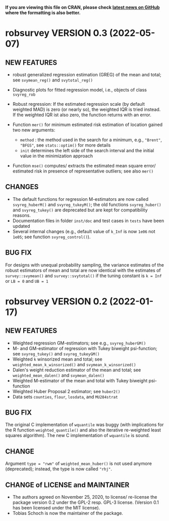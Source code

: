 **If you are viewing this file on CRAN, please check [latest news on GitHub](https://github.com/tobiasschoch/robsurvey/blob/master/NEWS.md) where the formatting is also better.**

# robsurvey VERSION 0.3 (2022-05-07)

## NEW FEATURES

* robust generalized regression estimation (GREG) of the mean and total; see `svymean_reg()` and `svytotal_reg()`
* Diagnostic plots for fitted regression model, i.e., objects of class `svyreg_rob`
* Robust regression: If the estimated regression scale (by default weighted MAD) is zero (or nearly so), the weighted IQR is tried instead. If the weighted IQR ist also zero, the function returns with an error.
* Function `mer()` for minimum estimated risk estimation of location gained two new arguments: 
  * `method` : the method used in the search for a minimum, e.g., `"Brent"`, `"BFGS"`, see `stats::optim()` for more details
  * `init` determines the left side of the search interval and the initial value in the minimization approach

* Function `mse()` computes/ extracts the estimated mean square error/ estimated risk in presence of representative outliers; see also `mer()`

## CHANGES

* The default functions for regression M-estimators are now called `svyreg_huberM()` and `svyreg_tukeyM()`; the old functions `svyreg_huber()` and `svyreg_tukey()` are deprecated but are kept for compatibility reasons.
* Documentation files in folder `inst/doc` and test cases in `tests` have been updated
* Several internal changes (e.g., default value of `k_Inf` is now `1e06` not `1e05`; see function `svyreg_control()`).

## BUG FIX

For designs with unequal probability sampling, the variance estimates of the robust estimators of mean and total are now identical with the estimates of `survey::svymean()` and `survey::svytotal()` if the tuning constant is `k = Inf` or `LB = 0` and `UB = 1`

# robsurvey VERSION 0.2 (2022-01-17)

## NEW FEATURES

* Weighted regression GM-estimators; see e.g., `svyreg_huberGM()`
* M- and GM-estimator of regression with Tukey biweight psi-function; see `svyreg_tukey()` and `svyreg_tukeyGM()`
* Weighted `k` winsorized mean and total; see `weighted_mean_k_winsorized()` and `svymean_k_winsorized()`
* Dalen's weight reduction estimator of the mean and total; see `weighted_mean_dalen()` and `svymean_dalen()`
* Weighted M-estimator of the mean and total with Tukey biweight psi-function
* Weighted Huber Proposal 2 estimator; see `huber2()`
* Data sets `counties`, `flour`, `losdata`, and `MU284strat`

## BUG FIX

The original C implementation of `wquantile` was buggy (with implications for the R function `weighted_quantile()` and also the iterative re-weighted least squares algorithm). The new C implementation of `wquantile` is sound.

## CHANGE

Argument `type = "rwm"` of `weighted_mean_huber()` is not used anymore (deprecated); instead, the type is now called `"rhj"`.

## CHANGE of LICENSE and MAINTAINER

* The authors agreed on November 25, 2020, to license/ re-license the package version 0.2 under the GPL-2 resp.  GPL-3 license. (Version 0.1 has been licensed under the MIT license).
* Tobias Schoch is now the maintainer of the package.
